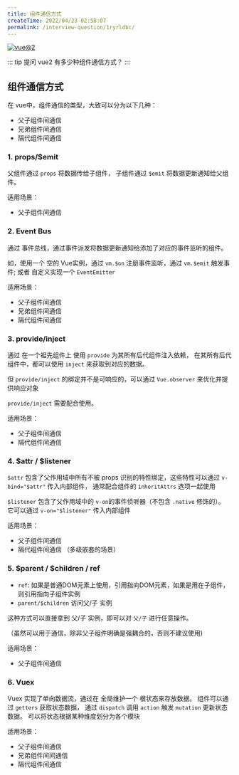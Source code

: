 ```yaml
---
title: 组件通信方式
createTime: 2022/04/23 02:58:07
permalink: /interview-question/1ryrldbc/
---
```


[![vue@2](https://img.shields.io/badge/vue-%402-brightgreen)](https://cn.vuejs.org/)

::: tip 提问
vue2 有多少种组件通信方式？
:::

## 组件通信方式

在 vue中，组件通信的类型，大致可以分为以下几种：

- 父子组件间通信
- 兄弟组件间通信
- 隔代组件间通信

### 1. props/$emit

父组件通过 `props` 将数据传给子组件， 子组件通过 `$emit` 将数据更新通知给父组件。

适用场景：

- 父子组件间通信

### 2. Event Bus

通过 事件总线，通过事件派发将数据更新通知给添加了对应的事件监听的组件。

如，使用一个 空的 Vue实例，通过 `vm.$on` 注册事件监听，通过 `vm.$emit` 触发事件;
或者 自定义实现一个 `EventEmitter`

适用场景：

- 父子组件间通信
- 兄弟组件间通信
- 隔代组件间通信

### 3. provide/inject

通过 在一个祖先组件上 使用 `provide` 为其所有后代组件注入依赖， 在其所有后代组件中，都可以使用 `inject` 来获取到对应的数据。

但 `provide/inject` 的绑定并不是可响应的，可以通过 `Vue.observer` 来优化并提供响应对象

`provide/inject` 需要配合使用。

适用场景：

- 父子组件间通信
- 隔代组件间通信

### 4. $attr / $listener

`$attr` 包含了父作用域中所有不被 props 识别的特性绑定，这些特性可以通过 `v-bind="$attr"` 传入内部组件，
通常配合组件的 `inheritAttrs` 选项一起使用

`$listener` 包含了父作用域中的 `v-on`的事件侦听器（不包含 `.native` 修饰的）。
它可以通过 `v-on="$listener"` 传入内部组件

适用场景：

- 父子组件间通信
- 隔代组件间通信 （多级嵌套的场景）

### 5. $parent / $children / ref

- `ref`: 如果是普通DOM元素上使用，引用指向DOM元素，如果是用在子组件，则引用指向子组件实例
- `parent/$children` 访问父/子 实例

这种方式可以直接拿到 父/子 实例，即可以对 `父/子` 进行任意操作。

（虽然可以用于通信，除非父子组件明确是强耦合的，否则不建议使用)

适用场景：

- 父子组件间通信

### 6. Vuex

Vuex 实现了单向数据流，通过在 全局维护一个 根状态来存放数据。
组件可以通过 `getters` 获取状态数据， 通过 `dispatch` 调用 `action` 触发 `mutation` 更新状态数据。
可以将状态根据某种维度划分为各个模块

适用场景：

- 父子组件间通信
- 兄弟组件间间通信
- 隔代组件间通信
